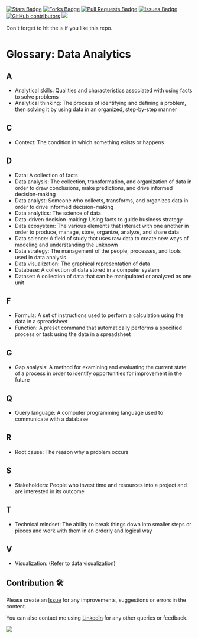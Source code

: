 <a href="https://github.com/drshahizan/data-analytics/stargazers"><img src="https://img.shields.io/github/stars/drshahizan/data-analytics" alt="Stars Badge"/></a>
<a href="https://github.com/drshahizan/data-analytics/network/members"><img src="https://img.shields.io/github/forks/drshahizan/data-analytics" alt="Forks Badge"/></a>
<a href="https://github.com/drshahizan/data-analytics/pulls"><img src="https://img.shields.io/github/issues-pr/drshahizan/data-analytics" alt="Pull Requests Badge"/></a>
<a href="https://github.com/drshahizan/data-analytics/issues"><img src="https://img.shields.io/github/issues/drshahizan/data-analytics" alt="Issues Badge"/></a>
<a href="https://github.com/drshahizan/data-analytics/graphs/contributors"><img alt="GitHub contributors" src="https://img.shields.io/github/contributors/drshahizan/data-analytics?color=2b9348"></a>
![](https://visitor-badge.glitch.me/badge?page_id=drshahizan/data-analytics)

Don't forget to hit the :star: if you like this repo.

# Glossary: Data Analytics

## A
- Analytical skills: Qualities and characteristics associated with using facts to solve problems 
- Analytical thinking: The process of identifying and defining a problem, then solving it by using data in an organized, step-by-step manner

## C
- Context: The condition in which something exists or happens

## D
- Data: A collection of facts
- Data analysis: The collection, transformation, and organization of data in order to draw conclusions, make predictions, and drive informed decision-making
- Data analyst: Someone who collects, transforms, and organizes data in order to drive informed decision-making
- Data analytics: The science of data
- Data-driven decision-making: Using facts to guide business strategy
- Data ecosystem: The various elements that interact with one another in order to produce, manage, store, organize, analyze, and share data
- Data science: A field of study that uses raw data to create new ways of modeling and understanding the unknown 
- Data strategy: The management of the people, processes, and tools used in data analysis
- Data visualization: The graphical representation of data
- Database: A collection of data stored in a computer system
- Dataset: A collection of data that can be manipulated or analyzed as one unit 

## F
- Formula: A set of instructions used to perform a calculation using the data in a spreadsheet
- Function: A preset command that automatically performs a specified process or task using the data in a spreadsheet

## G
- Gap analysis: A method for examining and evaluating the current state of a process in order to identify opportunities for improvement in the future

## Q
- Query language: A computer programming language used to communicate with a database

## R
- Root cause: The reason why a problem occurs

## S
- Stakeholders: People who invest time and resources into a project and are interested in its outcome

## T
- Technical mindset: The ability to break things down into smaller steps or pieces and work with them in an orderly and logical way

## V
- Visualization: (Refer to data visualization) 

## Contribution 🛠️
Please create an [Issue](https://github.com/drshahizan/data-analytics/issues) for any improvements, suggestions or errors in the content.

You can also contact me using [Linkedin](https://www.linkedin.com/in/drshahizan/) for any other queries or feedback.

![](https://visitor-badge.glitch.me/badge?page_id=drshahizan)
